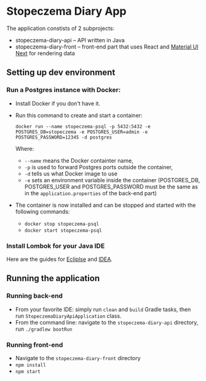 # Stopeczema Diary App

The application constists of 2 subprojects:
* stopeczema-diary-api – API written in Java
* stopeczema-diary-front – front-end part that uses React and [Material UI Next](https://material-ui-next.com) for rendering data

## Setting up dev environment

### Run a Postgres instance with Docker:

* Install Docker if you don't have it.
* Run this command to create and start a container:
    ```
    docker run --name stopeczema-psql -p 5432:5432 -e POSTGRES_DB=stopeczema -e POSTGRES_USER=admin -e POSTGRES_PASSWORD=12345 -d postgres
    ```
  Where:
  * `--name` means the Docker containter name,
  * `-p` is used to forward Postgres ports outside the container,
  * `-d` tells us what Docker image to use
  * `-e` sets an environment variable inside the container (POSTGRES_DB, POSTGRES_USER and POSTGRES_PASSWORD must be the same as in the `application.properties` of the back-end part)

* The container is now installed and can be stopped and started with the following commands:

  * `docker stop stopeczema-psql`
  * `docker start stopeczema-psql`

### Install Lombok for your Java IDE

  Here are the guides for [Ecliplse](https://projectlombok.org/setup/eclipse) and [IDEA](https://projectlombok.org/setup/intellij).

## Running the application

### Running back-end

  * From your favorite IDE: simply run `clean` and `build` Gradle tasks, then run `StopeczemaDiaryApiApplication` class.
  * From the command line: navigate to the `stopeczema-diary-api` directory, run `./gradlew bootRun`

### Running front-end

  * Navigate to the `stopeczema-diary-front` directory
  * `npm install`
  * `npm start`